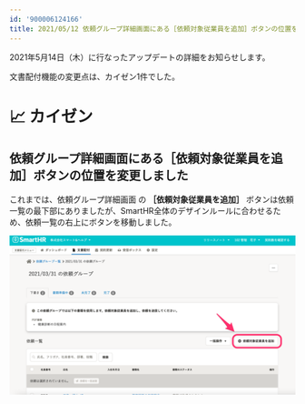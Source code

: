 ```yaml
---
id: '900006124166'
title: 2021/05/12 依頼グループ詳細画面にある［依頼対象従業員を追加］ボタンの位置を変更しました
---
```

2021年5月14日（木）に行なったアップデートの詳細をお知らせします。

文書配付機能の変更点は、カイゼン1件でした。

# 📈 カイゼン

## 依頼グループ詳細画面にある［依頼対象従業員を追加］ボタンの位置を変更しました

これまでは、依頼グループ詳細画面 の **［依頼対象従業員を追加］** ボタンは依頼一覧の最下部にありましたが、SmartHR全体のデザインルールに合わせるため、依頼一覧の右上にボタンを移動しました。

![](./__________2021-05-14_9_33_30.png)
